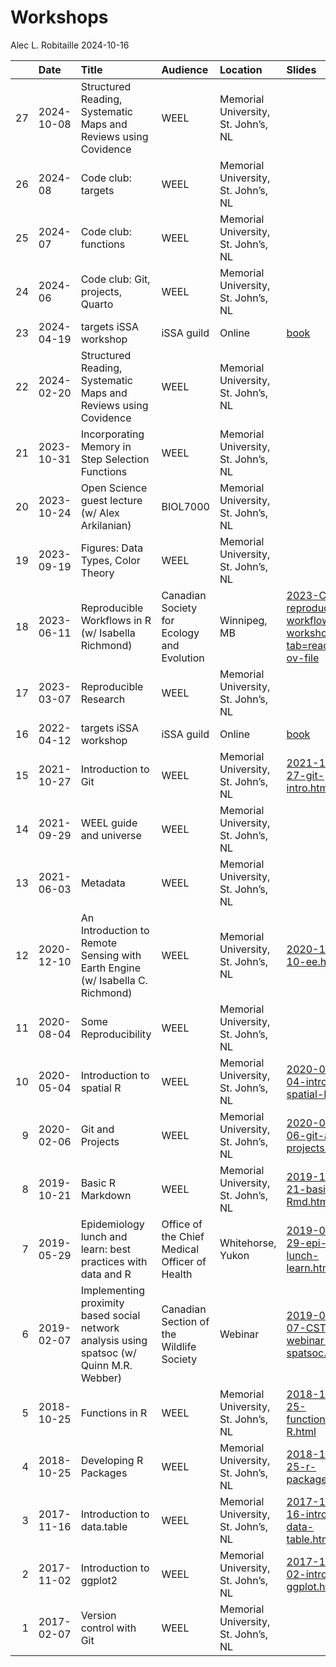 Workshops
================
Alec L. Robitaille
2024-10-16

|  | Date | Title | Audience | Location | Slides | Resources |
|---:|:---|:---|:---|:---|:---|:---|
| 27 | 2024-10-08 | Structured Reading, Systematic Maps and Reviews using Covidence | WEEL | Memorial University, St. John’s, NL | []() | []() |
| 26 | 2024-08 | Code club: targets | WEEL | Memorial University, St. John’s, NL | []() | []() |
| 25 | 2024-07 | Code club: functions | WEEL | Memorial University, St. John’s, NL | []() | []() |
| 24 | 2024-06 | Code club: Git, projects, Quarto | WEEL | Memorial University, St. John’s, NL | []() | []() |
| 23 | 2024-04-19 | targets iSSA workshop | iSSA guild | Online | [book](https://issa-guild.github.io/book/) | [targets-issa](https://github.com/robitalec/targets-issa) |
| 22 | 2024-02-20 | Structured Reading, Systematic Maps and Reviews using Covidence | WEEL | Memorial University, St. John’s, NL | []() | []() |
| 21 | 2023-10-31 | Incorporating Memory in Step Selection Functions | WEEL | Memorial University, St. John’s, NL | []() | []() |
| 20 | 2023-10-24 | Open Science guest lecture (w/ Alex Arkilanian) | BIOL7000 | Memorial University, St. John’s, NL | []() | []() |
| 19 | 2023-09-19 | Figures: Data Types, Color Theory | WEEL | Memorial University, St. John’s, NL | []() | []() |
| 18 | 2023-06-11 | Reproducible Workflows in R (w/ Isabella Richmond) | Canadian Society for Ecology and Evolution | Winnipeg, MB | [2023-CSEE-reproducible-workflows-workshop?tab=readme-ov-file](https://github.com/robitalec/2023-CSEE-reproducible-workflows-workshop?tab=readme-ov-file) | []() |
| 17 | 2023-03-07 | Reproducible Research | WEEL | Memorial University, St. John’s, NL | []() | []() |
| 16 | 2022-04-12 | targets iSSA workshop | iSSA guild | Online | [book](https://issa-guild.github.io/book/) | [targets-issa](https://github.com/robitalec/targets-issa) |
| 15 | 2021-10-27 | Introduction to Git | WEEL | Memorial University, St. John’s, NL | [2021-10-27-git-intro.html](https://robitalec.github.io/workshops/2021-10-27-git-intro.html) | [2021-10-27-git-intro](https://github.com/robitalec/workshops/tree/master/2021-10-27-git-intro) |
| 14 | 2021-09-29 | WEEL guide and universe | WEEL | Memorial University, St. John’s, NL | []() | [guide](https://weel.gitlab.io/guide/) |
| 13 | 2021-06-03 | Metadata | WEEL | Memorial University, St. John’s, NL | []() | [metadata](https://weel.gitlab.io/metadata/) |
| 12 | 2020-12-10 | An Introduction to Remote Sensing with Earth Engine (w/ Isabella C. Richmond) | WEEL | Memorial University, St. John’s, NL | [2020-12-10-ee.html](https://robitalec.github.io/workshops/2020-12-10-ee.html) | [2020-12-10-ee](https://github.com/robitalec/workshops/tree/master/2020-12-10-ee) |
| 11 | 2020-08-04 | Some Reproducibility | WEEL | Memorial University, St. John’s, NL | []() | [2020-08-04-some-reproducibility](https://github.com/robitalec/workshops/tree/master/2020-08-04-some-reproducibility) |
| 10 | 2020-05-04 | Introduction to spatial R | WEEL | Memorial University, St. John’s, NL | [2020-05-04-intro-spatial-R.html](https://robitalec.github.io/workshops/2020-05-04-intro-spatial-R.html) | [2020-05-04-intro-spatial-r](https://github.com/robitalec/workshops/tree/master/2020-05-04-intro-spatial-r) |
| 9 | 2020-02-06 | Git and Projects | WEEL | Memorial University, St. John’s, NL | [2020-02-06-git-and-projects.html](https://robitalec.github.io/workshops/2020-02-06-git-and-projects.html) | [2020-02-06-git-and-projects](https://github.com/robitalec/workshops/tree/master/2020-02-06-git-and-projects) |
| 8 | 2019-10-21 | Basic R Markdown | WEEL | Memorial University, St. John’s, NL | [2019-10-21-basic-Rmd.html](https://robitalec.github.io/workshops/2019-10-21-basic-Rmd.html) | [2019-10-21-basic-rmd](https://github.com/robitalec/workshops/tree/master/2019-10-21-basic-rmd) |
| 7 | 2019-05-29 | Epidemiology lunch and learn: best practices with data and R | Office of the Chief Medical Officer of Health | Whitehorse, Yukon | [2019-05-29-epi-lunch-learn.html](https://robitalec.github.io/workshops/2019-05-29-epi-lunch-learn.html) | [2019-05-29-epi-lunch-learn](https://github.com/robitalec/workshops/tree/master/2019-05-29-epi-lunch-learn) |
| 6 | 2019-02-07 | Implementing proximity based social network analysis using spatsoc (w/ Quinn M.R. Webber) | Canadian Section of the Wildlife Society | Webinar | [2019-02-07-CSTWS-webinar-spatsoc.html](https://robitalec.github.io/workshops/2019-02-07-CSTWS-webinar-spatsoc.html) | [2019-02-07-CSTWS-webinar-spatsoc](https://github.com/robitalec/workshops/tree/master/2019-02-07-CSTWS-webinar-spatsoc) |
| 5 | 2018-10-25 | Functions in R | WEEL | Memorial University, St. John’s, NL | [2018-10-25-functions-in-R.html](https://robitalec.github.io/workshops/2018-10-25-functions-in-R.html) | [2018-10-25-functions-in-r](https://github.com/robitalec/workshops/tree/master/2018-10-25-functions-in-r) |
| 4 | 2018-10-25 | Developing R Packages | WEEL | Memorial University, St. John’s, NL | [2018-10-25-r-packages.html](https://robitalec.github.io/workshops/2018-10-25-r-packages.html) | [2018-10-25-r-packages](https://github.com/robitalec/workshops/tree/master/2018-10-25-r-packages) |
| 3 | 2017-11-16 | Introduction to data.table | WEEL | Memorial University, St. John’s, NL | [2017-11-16-intro-data-table.html](https://robitalec.github.io/workshops/2017-11-16-intro-data-table.html) | [2017-11-16-intro-data-table](https://github.com/robitalec/workshops/tree/master/2017-11-16-intro-data-table) |
| 2 | 2017-11-02 | Introduction to ggplot2 | WEEL | Memorial University, St. John’s, NL | [2017-11-02-intro-ggplot.html](https://robitalec.github.io/workshops/2017-11-02-intro-ggplot.html) | [2017-11-02-intro-ggplot](https://github.com/robitalec/workshops/tree/master/2017-11-02-intro-ggplot) |
| 1 | 2017-02-07 | Version control with Git | WEEL | Memorial University, St. John’s, NL | []() | [2017-02-07-version-control-with-git](https://github.com/robitalec/workshops/tree/master/2017-02-07-version-control-with-git) |
